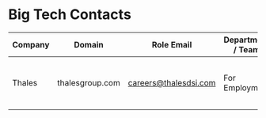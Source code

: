 # Big Tech Contacts

| Company      | Domain       | Role Email                         | Department / Team       | Location       | Description                                      | Source URL                          | Last Verified |
|-------------|-------------|-----------------------------------|------------------------|----------------|-------------------------------------------------|------------------------------------|---------------|
| Thales      | thalesgroup.com  | careers@thalesdsi.com          | For Employment          | Global         | Thales: global tech leader, defense, aerospace.       | https://www.thalesdsi.com/contact/ | 2025-10-18    |
